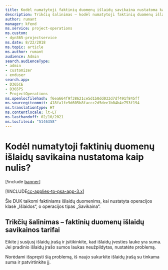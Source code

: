 ```yaml
---
title: Kodėl numatytoji faktinių duomenų išlaidų savikaina nustatoma kaip nulis?
description: Trikčių šalinimas – kodėl numatytoji faktinių duomenų išlaidų savikaina nustatoma kaip 0.
author: rumant
manager: kfend
ms.service: project-operations
ms.custom:
- dyn365-projectservice
ms.date: 8/22/2018
ms.topic: article
ms.author: rumant
audience: Admin
search.audienceType:
- admin
- customizer
- enduser
search.app:
- D365CE
- D365PS
- ProjectOperations
ms.openlocfilehash: f6ea664f9f38621ce5d1b0dd033d7df491f845ff
ms.sourcegitcommit: 418fa1fe9d605b8faccc2d5dee1b04b4e753f194
ms.translationtype: HT
ms.contentlocale: lt-LT
ms.lasthandoff: 02/10/2021
ms.locfileid: "5146358"
---
```

# <a name="why-is-the-price-defaulting-to-zero-on-expense-cost-actuals"></a>Kodėl numatytoji faktinių duomenų išlaidų savikaina nustatoma kaip nulis?

[!include [banner](../includes/psa-now-project-operations.md)]

[!INCLUDE[cc-applies-to-psa-app-3.x](../includes/cc-applies-to-psa-app-3x.md)]

Šie DUK taikomi faktiniams išlaidų duomenims, kai nustatyta operacijos klasė „Išlaidos“, o operacijos tipas „Savikaina“.

## <a name="troubleshooting-cost-rates-on-expense-cost-actuals"></a>Trikčių šalinimas – faktinių duomenų išlaidų savikainos tarifai

Eikite į susijusį išlaidų įrašą ir įsitikinkite, kad išlaidų įvesties lauke yra suma. Jei pradinio išlaidų įrašo sumos laukas neužpildytas, nustatėte problemą.
 
Norėdami išspręsti šią problemą, iš naujo sukurkite išlaidų įrašą su tinkama suma ir patvirtinkite jį.
